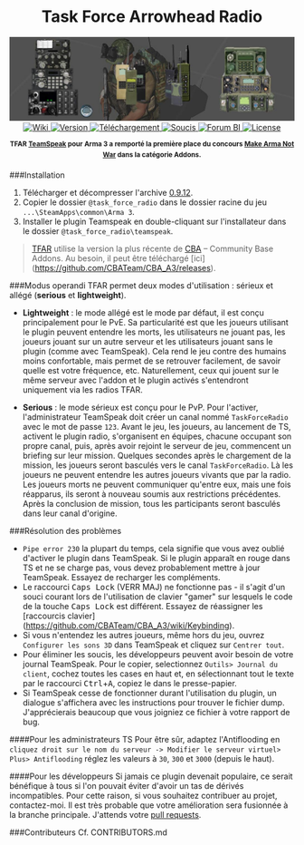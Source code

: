 <h1 align="center">Task Force Arrowhead Radio</h1>
<p align="center">
<img src="https://raw.githubusercontent.com/Tourorist/TPS/master/tfar/tfar_manw.jpg"
     width="572px" /><br />
  <a href="https://github.com/michail-nikolaev/task-force-arma-3-radio/wiki">
    <img src="https://img.shields.io/badge/TFAR-Wiki-orange.svg?style=flat"
         alt="Wiki" />
  </a>
  <a href="https://github.com/michail-nikolaev/task-force-arma-3-radio/releases">
    <img src="http://img.shields.io/badge/Version-0.9.12-blue.svg?style=flat"
         alt="Version" />
  </a>
  <a href="https://github.com/michail-nikolaev/task-force-arma-3-radio/releases/download/0.9.12/0.9.12.zip">
    <img src="http://img.shields.io/badge/Download-124_MB-green.svg?style=flat"
         alt="Téléchargement" />
  </a>
  <a href="https://github.com/michail-nikolaev/task-force-arma-3-radio/issues">
    <img src="http://img.shields.io/github/issues-raw/michail-nikolaev/task-force-arma-3-radio.svg?label=Issues&style=flat"
         alt="Soucis" />
  </a>
  <a href="http://forums.bistudio.com/showthread.php?169029-Task-Force-Arrowhead-Radio&p=2563136&viewfull=1#post2563136">
    <img src="https://img.shields.io/badge/BIF-Thread-lightgrey.svg?style=flat"
         alt="Forum BI" />
  </a>
  <a href="https://github.com/michail-nikolaev/task-force-arma-3-radio/blob/master/LICENSE.md">
    <img src="http://img.shields.io/badge/License-APL--SA-red.svg?style=flat"
         alt="License">
  </a>
  </p>
<p align="center">
<sup><strong>TFAR <a href="http://www.teamspeak.com/">TeamSpeak</a> pour Arma 3 a remporté la première place du concours <a href="http://makearmanotwar.com/entry/pMP8c7vSS4#.VA1em_nV9UD">Make Arma Not War</a> dans la catégorie Addons.</strong></sup>
</p>

###Installation
 1. Télécharger et décompresser l'archive [0.9.12](https://github.com/michail-nikolaev/task-force-arma-3-radio/releases/download/0.9.12/0.9.12.zip).
 2. Copier le dossier `@task_force_radio` dans le dossier racine du jeu `...\SteamApps\common\Arma 3`.
 3. Installer le plugin Teamspeak en double-cliquant sur l'installateur dans le dossier `@task_force_radio\teamspeak`.

> [TFAR](http://radio.task-force.ru/en/) utilise la version la plus récente de [СBA](https://github.com/CBATeam/CBA_A3/releases) – Community Base Addons. Au besoin, il peut être téléchargé [ici] (https://github.com/CBATeam/CBA_A3/releases).


###Modus operandi
TFAR permet deux modes d'utilisation : sérieux et allégé (**serious** et **lightweight**).

* **Lightweight** : le mode allégé est le mode par défaut, il est conçu principalement pour le PvE. Sa particularité est que les joueurs utilisant le plugin peuvent entendre les morts, les utilisateurs ne jouant pas, les joueurs jouant sur un autre serveur et les utilisateurs jouant sans le plugin (comme avec TeamSpeak). Cela rend le jeu contre des humains moins confortable, mais permet de se retrouver facilement, de savoir quelle est votre fréquence, etc. Naturellement, ceux qui jouent sur le même serveur avec l'addon et le plugin activés s'entendront uniquement via les radios TFAR.

* **Serious** : le mode sérieux est conçu pour le PvP. Pour l'activer, l'administrateur TeamSpeak doit créer un canal nommé `TaskForceRadio` avec le mot de passe `123`. Avant le jeu, les joueurs, au lancement de TS, activent le plugin radio, s'organisent en équipes, chacune occupant son propre canal, puis, après avoir rejoint le serveur de jeu, commencent un briefing sur leur mission. Quelques secondes après le chargement de la mission, les joueurs seront basculés vers le canal `TaskForceRadio`. Là les joueurs ne peuvent entendre les autres joueurs vivants que par la radio. Les joueurs morts ne peuvent communiquer qu'entre eux, mais une fois réapparus, ils seront à nouveau soumis aux restrictions précédentes. Après la conclusion de mission, tous les participants seront basculés dans leur canal d'origine.

###Résolution des problèmes
* `Pipe error 230` la plupart du temps, cela signifie que vous avez oublié d'activer le plugin dans TeamSpeak. Si le plugin apparaît en rouge dans TS et ne se charge pas, vous devez probablement mettre à jour TeamSpeak. Essayez de recharger les compléments.
* Le raccourci <kbd>Caps Lock</kbd> (VERR MAJ) ne fonctionne pas - il s'agit d'un souci courant lors de l'utilisation de clavier "gamer" sur lesquels le code de la touche <kbd>Caps Lock</kbd> est différent. Essayez de réassigner les [raccourcis clavier] (https://github.com/CBATeam/CBA_A3/wiki/Keybinding).
* Si vous n'entendez les autres joueurs, même hors du jeu, ouvrez `Configurer les sons 3D` dans TeamSpeak et cliquez sur `Centrer tout`.
* Pour éliminer les soucis, les développeurs peuvent avoir besoin de votre journal TeamSpeak. Pour le copier, selectionnez `Outils> Journal du client`, cochez toutes les cases en haut et, en sélectionnant tout le texte par le raccourci <kbd>Ctrl</kbd>+<kbd>A</kbd>, copiez le dans le presse-papier.
* Si TeamSpeak cesse de fonctionner durant l'utilisation du plugin, un dialogue s'affichera avec les instructions pour trouver le fichier dump. J'apprécierais beaucoup que vous joigniez ce fichier à votre rapport de bug.

####Pour les administrateurs TS
Pour être sûr, adaptez l'Antiflooding en `cliquez droit sur le nom du serveur -> Modifier le serveur virtuel> Plus> Antiflooding` réglez les valeurs à <code>30</code>, <code>300</code> et <code>3000</code> (depuis le haut).

####Pour les développeurs
Si jamais ce plugin devenait populaire, ce serait bénéfique à tous si l'on pouvait éviter d'avoir un tas de dérivés incompatibles. Pour cette raison, si vous souhaitez contribuer au projet, contactez-moi. Il est très probable que votre amélioration sera fusionnée à la branche principale. J'attends votre [pull requests](https://github.com/michail-nikolaev/task-force-arma-3-radio/pulls).

###Contributeurs
Cf. CONTRIBUTORS.md
